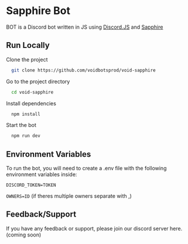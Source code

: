 
# Sapphire Bot 

BOT is a Discord bot written in JS using [Discord.JS](https://discord.js.org/#/) and [Sapphire](https://www.sapphirejs.dev/)


## Run Locally

Clone the project

```bash
  git clone https://github.com/voidbotsprod/void-sapphire
```

Go to the project directory

```bash
  cd void-sapphire
```

Install dependencies

```bash
  npm install
```

Start the bot

```bash
  npm run dev
```


## Environment Variables

To run the bot, you will need to create a .env file with the following environment variables inside:

`DISCORD_TOKEN=TOKEN`

`OWNERS=ID` (if theres multiple owners separate with ,)


## Feedback/Support

If you have any feedback or support, please join our discord server here. (coming soon)


